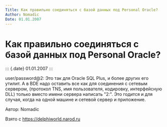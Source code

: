 ```yaml
---
Title: Как правильно соединяться с базой данных под Personal Oracle?
Author: Nomadic
Date: 01.01.2007
---
```



Как правильно соединяться с базой данных под Personal Oracle?
=============================================================

::: {.date}
01.01.2007
:::

user/password\@2: Это так для Oracle SQL Plus, и более других его
утилит. А в BDE надо оставить все как для соединения с сетевым сервером,
(протокол TNS, имя пользователя, кодировку, интерфейсную DLL) только
вместо имени сервера написать \"2:\". Это годится и для случая, когда на
одной машине и сетевой сервер и приложение.

Автор: Nomadic

Взято с <https://delphiworld.narod.ru>

